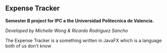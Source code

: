 ## Expense Tracker

**Semester B project for IPC a the Universidad Politecnica de Valencia.**

_Developed by Michelle Wong & Ricardo Rodriguez Sancho_

The Expense Tracker is a something written in JavaFX which is a language both of us don't know
